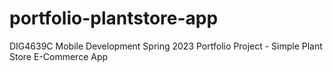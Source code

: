 # portfolio-plantstore-app
DIG4639C Mobile Development Spring 2023 Portfolio Project - Simple Plant Store E-Commerce App
